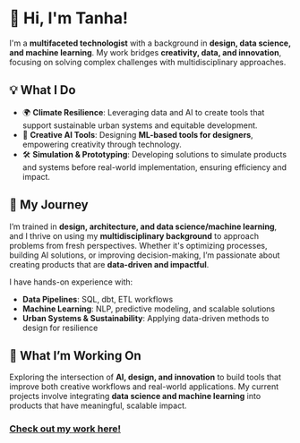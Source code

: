 
# 👋 Hi, I'm Tanha!  

I'm a **multifaceted technologist** with a background in **design, data science, and machine learning**. My work bridges **creativity, data, and innovation**, focusing on solving complex challenges with multidisciplinary approaches.  

## 💡 What I Do  
- 🌍 **Climate Resilience**: Leveraging data and AI to create tools that support sustainable urban systems and equitable development.  
- 🎨 **Creative AI Tools**: Designing **ML-based tools for designers**, empowering creativity through technology.  
- 🛠️ **Simulation & Prototyping**: Developing solutions to simulate products and systems before real-world implementation, ensuring efficiency and impact.  

## 💼 My Journey  
I’m trained in **design, architecture, and data science/machine learning**, and I thrive on using my **multidisciplinary background** to approach problems from fresh perspectives. Whether it's optimizing processes, building AI solutions, or improving decision-making, I’m passionate about creating products that are **data-driven and impactful**.  

I have hands-on experience with:  
- **Data Pipelines**: SQL, dbt, ETL workflows  
- **Machine Learning**: NLP, predictive modeling, and scalable solutions  
- **Urban Systems & Sustainability**: Applying data-driven methods to design for resilience  

## 🚀 What I’m Working On  
Exploring the intersection of **AI, design, and innovation** to build tools that improve both creative workflows and real-world applications. My current projects involve integrating **data science and machine learning** into products that have meaningful, scalable impact.  

### [Check out my work here!](https://www.tanhata.com/)
